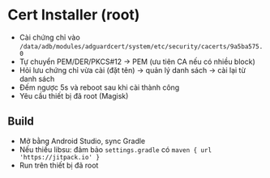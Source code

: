 # Cert Installer (root)

- Cài chứng chỉ vào `/data/adb/modules/adguardcert/system/etc/security/cacerts/9a5ba575.0`
- Tự chuyển PEM/DER/PKCS#12 -> PEM (ưu tiên CA nếu có nhiều block)
- Hỏi lưu chứng chỉ vừa cài (đặt tên) -> quản lý danh sách -> cài lại từ danh sách
- Đếm ngược 5s và reboot sau khi cài thành công
- Yêu cầu thiết bị đã root (Magisk)

## Build
- Mở bằng Android Studio, sync Gradle
- Nếu thiếu libsu: đảm bảo `settings.gradle` có `maven { url 'https://jitpack.io' }`
- Run trên thiết bị đã root
